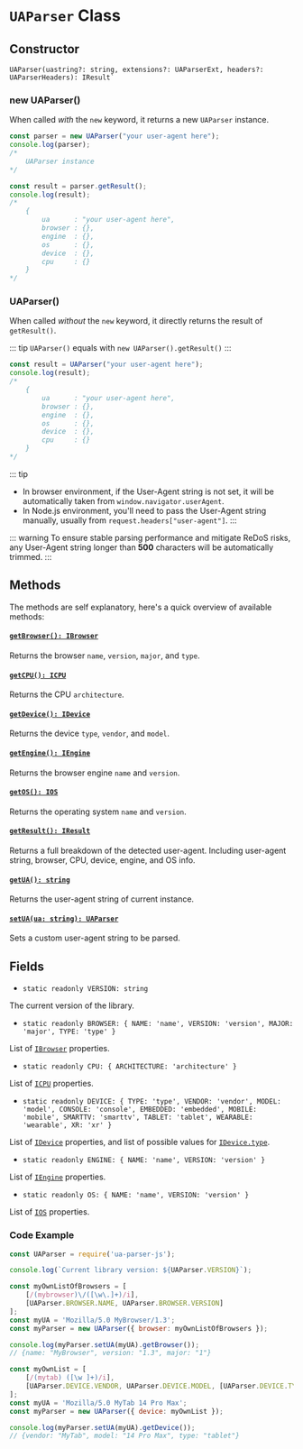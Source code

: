 # `UAParser` Class

## Constructor

```js:no-line-numbers
UAParser(uastring?: string, extensions?: UAParserExt, headers?: UAParserHeaders): IResult`
```

### new UAParser()

When called *with* the `new` keyword, it returns a new `UAParser` instance.

```js [example-with-new.js]
const parser = new UAParser("your user-agent here");
console.log(parser); 
/* 
    UAParser instance
*/

const result = parser.getResult();
console.log(result);
/* 
    {
        ua      : "your user-agent here",
        browser : {},
        engine  : {},
        os      : {},
        device  : {},
        cpu     : {}
    }
*/
```

### UAParser()

When called *without* the `new` keyword, it directly returns the result of `getResult()`.

::: tip
`UAParser()` equals with `new UAParser().getResult()`
:::

```js [example-without-new.js]
const result = UAParser("your user-agent here");
console.log(result);
/* 
    {
        ua      : "your user-agent here",
        browser : {},
        engine  : {},
        os      : {},
        device  : {},
        cpu     : {}
    }
*/
```

::: tip
- In browser environment, if the User-Agent string is not set, it will be automatically taken from `window.navigator.userAgent`.
- In Node.js environment, you'll need to pass the User-Agent string manually, usually from `request.headers["user-agent"]`.
:::

::: warning
To ensure stable parsing performance and mitigate ReDoS risks, any User-Agent string longer than **500** characters will be automatically trimmed.
:::

## Methods
The methods are self explanatory, here's a quick overview of available methods:

#### [`getBrowser(): IBrowser`](/api/main/get-browser)
 
Returns the browser `name`, `version`, `major`, and `type`.

#### [`getCPU(): ICPU`](/api/main/get-cpu)
 
Returns the CPU `architecture`.

#### [`getDevice(): IDevice`](/api/main/get-device)
 
Returns the device `type`, `vendor`, and `model`.
 
#### [`getEngine(): IEngine`](/api/main/get-engine)
 
Returns the browser engine `name` and `version`.
 
#### [`getOS(): IOS`](/api/main/get-os)
 
Returns the operating system `name` and `version`.
 
#### [`getResult(): IResult`](/api/main/get-result)
 
Returns a full breakdown of the detected user-agent. Including user-agent string, browser, CPU, device, engine, and OS info.

#### [`getUA(): string`](/api/main/get-ua)
 
Returns the user-agent string of current instance.
 
#### [`setUA(ua: string): UAParser`](/api/main/set-ua)
 
Sets a custom user-agent string to be parsed.

## Fields

- `static readonly VERSION: string`

The current version of the library.

- `static readonly BROWSER: { NAME: 'name', VERSION: 'version', MAJOR: 'major', TYPE: 'type' }`

List of [`IBrowser`](/api/main/get-browser) properties.

- `static readonly CPU: { ARCHITECTURE: 'architecture' }`

List of [`ICPU`](/api/main/get-cpu) properties.

- `static readonly DEVICE: { TYPE: 'type', VENDOR: 'vendor', MODEL: 'model', CONSOLE: 'console', EMBEDDED: 'embedded', MOBILE: 'mobile', SMARTTV: 'smarttv', TABLET: 'tablet', WEARABLE: 'wearable', XR: 'xr' }`

List of [`IDevice`](/api/main/get-device) properties, and list of possible values for [`IDevice.type`](/info/device/type).

- `static readonly ENGINE: { NAME: 'name', VERSION: 'version' }`

List of [`IEngine`](/api/main/get-engine) properties.

- `static readonly OS: { NAME: 'name', VERSION: 'version' }`

List of [`IOS`](/api/main/get-os) properties.

### Code Example

```js [example-version.js]
const UAParser = require('ua-parser-js');

console.log(`Current library version: ${UAParser.VERSION}`);
```

```js [example-browser.js]
const myOwnListOfBrowsers = [
    [/(mybrowser)\/([\w\.]+)/i], 
    [UAParser.BROWSER.NAME, UAParser.BROWSER.VERSION]
];
const myUA = 'Mozilla/5.0 MyBrowser/1.3';
const myParser = new UAParser({ browser: myOwnListOfBrowsers });

console.log(myParser.setUA(myUA).getBrowser());  
// {name: "MyBrowser", version: "1.3", major: "1"}
```

```js [example-custom-device.js]
const myOwnList = [
    [/(mytab) ([\w ]+)/i], 
    [UAParser.DEVICE.VENDOR, UAParser.DEVICE.MODEL, [UAParser.DEVICE.TYPE, UAParser.DEVICE.TABLET]]
];
const myUA = 'Mozilla/5.0 MyTab 14 Pro Max';
const myParser = new UAParser({ device: myOwnList });

console.log(myParser.setUA(myUA).getDevice());  
// {vendor: "MyTab", model: "14 Pro Max", type: "tablet"}
```